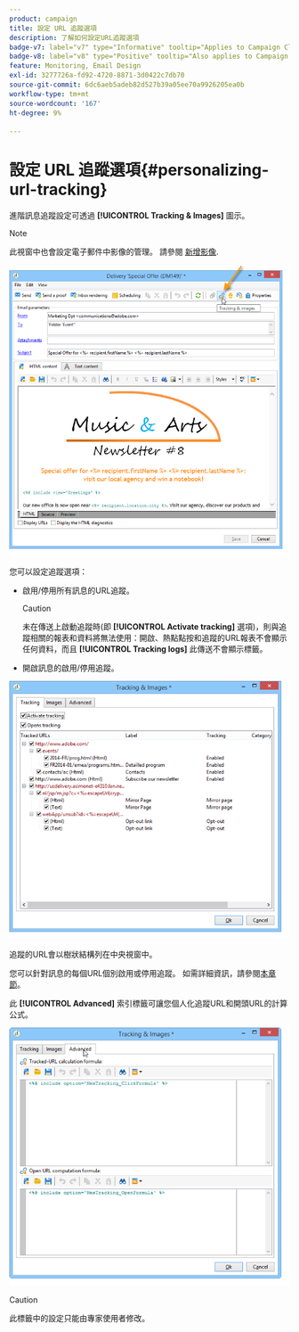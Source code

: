 ```yaml
---
product: campaign
title: 設定 URL 追蹤選項
description: 了解如何設定URL追蹤選項
badge-v7: label="v7" type="Informative" tooltip="Applies to Campaign Classic v7"
badge-v8: label="v8" type="Positive" tooltip="Also applies to Campaign v8"
feature: Monitoring, Email Design
exl-id: 3277726a-fd92-4720-8871-3d0422c7db70
source-git-commit: 6dc6aeb5adeb82d527b39a05ee70a9926205ea0b
workflow-type: tm+mt
source-wordcount: '167'
ht-degree: 9%

---
```


# 設定 URL 追蹤選項{#personalizing-url-tracking}



進階訊息追蹤設定可透過 **[!UICONTROL Tracking & Images]** 圖示。

>[!NOTE]
>
>此視窗中也會設定電子郵件中影像的管理。 請參閱 [新增影像](defining-the-email-content.md#adding-images).

![](assets/s_ncs_user_email_del_tracking_ico.png)

您可以設定追蹤選項：

* 啟用/停用所有訊息的URL追蹤。

   >[!CAUTION]
   >
   >未在傳送上啟動追蹤時(即 **[!UICONTROL Activate tracking]** 選項)，則與追蹤相關的報表和資料將無法使用：開啟、熱點點按和追蹤的URL報表不會顯示任何資料，而且 **[!UICONTROL Tracking logs]** 此傳送不會顯示標籤。

* 開啟訊息的啟用/停用追蹤。

![](assets/s_ncs_user_email_del_tracking_param.png)

追蹤的URL會以樹狀結構列在中央視窗中。

您可以針對訊息的每個URL個別啟用或停用追蹤。 如需詳細資訊，請參閱[本章節](how-to-configure-tracked-links.md)。

此 **[!UICONTROL Advanced]** 索引標籤可讓您個人化追蹤URL和開頭URL的計算公式。

![](assets/s_ncs_user_email_del_tracking_param_adv.png)

>[!CAUTION]
>
>此標籤中的設定只能由專家使用者修改。
